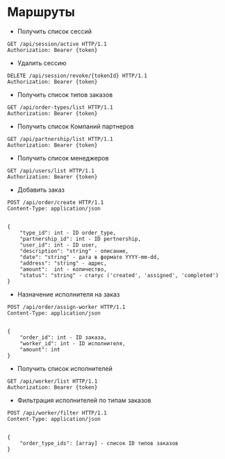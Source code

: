 # Маршруты

* Получить список сессий
```
GET /api/session/active HTTP/1.1
Authorization: Bearer {token}
```
* Удалить сессию
```
DELETE /api/session/revoke/{tokenId} HTTP/1.1
Authorization: Bearer {token}
```
* Получить список типов заказов
```
GET /api/order-types/list HTTP/1.1
Authorization: Bearer {token}
```
* Получить список Компаний партнеров
```
GET /api/partnership/list HTTP/1.1
Authorization: Bearer {token}
```
* Получить список менеджеров
```
GET /api/users/list HTTP/1.1
Authorization: Bearer {token}
```
* Добавить заказ
```
POST /api/order/create HTTP/1.1
Content-Type: application/json


{
    "type_id": int - ID order_type,
    "partnership_id": int - ID pertnership,
    "user_id": int - ID user,
    "description": "string" - описание,
    "date": "string" - дата в формате YYYY-mm-dd,
    "address": "string" - адрес,
    "amount":  int - количество,
    "status": "string" - статус ('created', 'assigned', 'completed')
}
```
* Назначение исполнителя на заказ
```
POST /api/order/assign-worker HTTP/1.1
Content-Type: application/json


{
    "order_id": int - ID заказа,
    "worker_id": int - ID исполнителя,
    "amount": int
}
```
* Получить список исполнителей
```
GET /api/worker/list HTTP/1.1
Authorization: Bearer {token}
```
* Фильтрация исполнителей по типам заказов
```
POST /api/worker/filter HTTP/1.1
Content-Type: application/json


{
    "order_type_ids": [array] - список ID типов заказов
}
```
